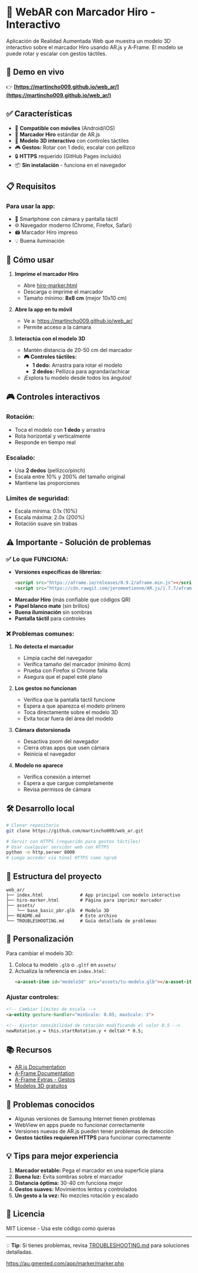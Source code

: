 # 🎯 WebAR con Marcador Hiro - Interactivo

Aplicación de Realidad Aumentada Web que muestra un modelo 3D interactivo sobre el marcador Hiro usando AR.js y A-Frame. El modelo se puede rotar y escalar con gestos táctiles.

## 🚀 Demo en vivo

👉 **[https://martincho009.github.io/web_ar/](https://martincho009.github.io/web_ar/)**

## ✅ Características

- 📱 **Compatible con móviles** (Android/iOS)
- 🎯 **Marcador Hiro** estándar de AR.js
- 🎨 **Modelo 3D interactivo** con controles táctiles
- 🎮 **Gestos:** Rotar con 1 dedo, escalar con pellizco
- 🔒 **HTTPS** requerido (GitHub Pages incluido)
- 📦 **Sin instalación** - funciona en el navegador

## 📋 Requisitos

### Para usar la app:
- 📱 Smartphone con cámara y pantalla táctil
- 🌐 Navegador moderno (Chrome, Firefox, Safari)
- 🖨️ Marcador Hiro impreso
- 💡 Buena iluminación

## 🎯 Cómo usar

1. **Imprime el marcador Hiro**
   - Abre [hiro-marker.html](https://martincho009.github.io/web_ar/hiro-marker.html)
   - Descarga o imprime el marcador
   - Tamaño mínimo: **8x8 cm** (mejor 10x10 cm)

2. **Abre la app en tu móvil**
   - Ve a: https://martincho009.github.io/web_ar/
   - Permite acceso a la cámara

3. **Interactúa con el modelo 3D**
   - Mantén distancia de 20-50 cm del marcador
   - **🎮 Controles táctiles:**
     - **1 dedo:** Arrastra para rotar el modelo
     - **2 dedos:** Pellizca para agrandar/achicar
   - ¡Explora tu modelo desde todos los ángulos!

## 🎮 Controles interactivos

### **Rotación:**
- Toca el modelo con **1 dedo** y arrastra
- Rota horizontal y verticalmente
- Responde en tiempo real

### **Escalado:**
- Usa **2 dedos** (pellizco/pinch)
- Escala entre 10% y 200% del tamaño original
- Mantiene las proporciones

### **Límites de seguridad:**
- Escala mínima: 0.1x (10%)
- Escala máxima: 2.0x (200%)
- Rotación suave sin trabas

## ⚠️ Importante - Solución de problemas

### ✅ Lo que FUNCIONA:
- **Versiones específicas de librerías:**
  ```html
  <script src="https://aframe.io/releases/0.9.2/aframe.min.js"></script>
  <script src="https://cdn.rawgit.com/jeromeetienne/AR.js/1.7.7/aframe/build/aframe-ar.js"></script>
  ```
- **Marcador Hiro** (más confiable que códigos QR)
- **Papel blanco mate** (sin brillos)
- **Buena iluminación** sin sombras
- **Pantalla táctil** para controles

### ❌ Problemas comunes:
1. **No detecta el marcador**
   - Limpia caché del navegador
   - Verifica tamaño del marcador (mínimo 8cm)
   - Prueba con Firefox si Chrome falla
   - Asegura que el papel esté plano

2. **Los gestos no funcionan**
   - Verifica que la pantalla táctil funcione
   - Espera a que aparezca el modelo primero
   - Toca directamente sobre el modelo 3D
   - Evita tocar fuera del área del modelo

3. **Cámara distorsionada**
   - Desactiva zoom del navegador
   - Cierra otras apps que usen cámara
   - Reinicia el navegador

4. **Modelo no aparece**
   - Verifica conexión a internet
   - Espera a que cargue completamente
   - Revisa permisos de cámara

## 🛠️ Desarrollo local

```bash
# Clonar repositorio
git clone https://github.com/martincho009/web_ar.git

# Servir con HTTPS (requerido para gestos táctiles)
# Usar cualquier servidor web con HTTPS
python -m http.server 8000
# Luego acceder via túnel HTTPS como ngrok
```

## 📁 Estructura del proyecto

```
web_ar/
├── index.html              # App principal con modelo interactivo
├── hiro-marker.html        # Página para imprimir marcador
├── assets/
│   └── base_basic_pbr.glb  # Modelo 3D
├── README.md               # Este archivo
└── TROUBLESHOOTING.md      # Guía detallada de problemas
```

## 🔧 Personalización

Para cambiar el modelo 3D:
1. Coloca tu modelo `.glb` o `.gltf` en `assets/`
2. Actualiza la referencia en `index.html`:
   ```html
   <a-asset-item id="modelo3d" src="assets/tu-modelo.glb"></a-asset-item>
   ```

### Ajustar controles:
```html
<!-- Cambiar límites de escala -->
<a-entity gesture-handler="minScale: 0.05; maxScale: 3">

<!-- Ajustar sensibilidad de rotación modificando el valor 0.5 -->
newRotation.y = this.startRotation.y + deltaX * 0.5;
```

## 📚 Recursos

- [AR.js Documentation](https://ar-js-org.github.io/AR.js-Docs/)
- [A-Frame Documentation](https://aframe.io/docs/)
- [A-Frame Extras - Gestos](https://github.com/donmccurdy/aframe-extras)
- [Modelos 3D gratuitos](https://sketchfab.com/)

## 🐛 Problemas conocidos

- Algunas versiones de Samsung Internet tienen problemas
- WebView en apps puede no funcionar correctamente
- Versiones nuevas de AR.js pueden tener problemas de detección
- **Gestos táctiles requieren HTTPS** para funcionar correctamente

## 💡 Tips para mejor experiencia

1. **Marcador estable:** Pega el marcador en una superficie plana
2. **Buena luz:** Evita sombras sobre el marcador
3. **Distancia óptima:** 30-40 cm funciona mejor
4. **Gestos suaves:** Movimientos lentos y controlados
5. **Un gesto a la vez:** No mezcles rotación y escalado

## 📝 Licencia

MIT License - Usa este código como quieras

---

💡 **Tip**: Si tienes problemas, revisa [TROUBLESHOOTING.md](TROUBLESHOOTING.md) para soluciones detalladas. 


https://au.gmented.com/app/marker/marker.php

